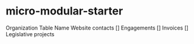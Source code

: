 # micro-modular-starter

Organization Table
Name
Website
contacts []
Engagements []
Invoices []
Legislative projects
